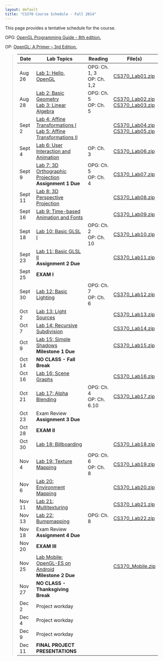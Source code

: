 ```yaml
---
layout: default
title: "CS370 Course Schedule - Fall 2014"
---
```


This page provides a tentative schedule for the course.

OPG: [OpenGL Programming Guide - 8th edition.](http://www.pearsonhighered.com/educator/product/OpenGL-Programming-Guide-The-Official-Guide-to-Learning-OpenGL-Version-43/9780321773036.page)

OP: [OpenGL: A Primer – 3rd Edition.](http://www.pearsonhighered.com/educator/product/OpenGL-A-Primer/9780321398116.page)


> Date | Lab Topics | Reading | File(s) |
> ---- | ---------- | ------- | ------- |
> Aug 26  | [Lab 1: Hello, OpenGL](../labs/lab01.html) | OPG: Ch. 1, 3 <br /> OP: Ch. 1,2 | [CS370_Lab01.zip](../labs/src/CS370_Lab01.zip)
> Aug 28  | [Lab 2: Basic Geometry](../labs/lab02.html) <br /> [Lab 3: Linear Algebra](../labs/lab03.html)| OPG: Ch. 5 <br /> OP: Ch. 5 | [CS370_Lab02.zip](../labs/src/CS370_Lab02.zip) <br /> [CS370_Lab03.zip](../labs/src/CS370_Lab03.zip)
> Sept 2  | [Lab 4: Affine Transformations I](../labs/lab04.html) <br /> [Lab 5: Affine Transformations II](../labs/lab05.html)|   | [CS370_Lab04.zip](../labs/src/CS370_Lab04.zip) <br /> [CS370_Lab05.zip](../labs/src/CS370_Lab05.zip)
> Sept 4  | [Lab 6: User Interaction and Animation](../labs/lab06.html) | OP: Ch. 3 | [CS370_Lab06.zip](../labs/src/CS370_Lab06.zip)
> Sept 9  | [Lab 7: 3D Orthographic Projection](../labs/lab07.html) <br /> **Assignment 1 Due** | OPG: Ch. 5 <br /> OP: Ch. 4 | [CS370_Lab07.zip](../labs/src/CS370_Lab07.zip) 
> Sept 11 | [Lab 8: 3D Perspective Projection](../labs/lab08.html) |  | [CS370_Lab08.zip](../labs/src/CS370_Lab08.zip)
> Sept 16 | [Lab 9: Time-based Animation and Fonts](../labs/lab09.html) |  | [CS370_Lab09.zip](../labs/src/CS370_Lab09.zip)
> Sept 18 | [Lab 10: Basic GLSL I](../labs/lab10.html) | OPG: Ch. 2 <br /> OP: Ch. 10 | [CS370_Lab10.zip](../labs/src/CS370_Lab10.zip)
> Sept 23 | [Lab 11: Basic GLSL II](../labs/lab11.html) <br /> **Assignment 2 Due** |  | [CS370_Lab11.zip](../labs/src/CS370_Lab11.zip)
> Sept 25 | **EXAM I** | |
> Sept 30 | [Lab 12: Basic Lighting](../labs/lab12.html) | OPG: Ch. 7 <br /> OP: Ch. 6 | [CS370_Lab12.zip](../labs/src/CS370_Lab12.zip)
> Oct 2   | [Lab 13: Light Sources](../labs/lab13.html) |  | [CS370_Lab13.zip](../labs/src/CS370_Lab13.zip)
> Oct 7   | [Lab 14: Recursive Subdivision](../labs/lab14.html) |  | [CS370_Lab14.zip](../labs/src/CS370_Lab14.zip)
> Oct 9   | [Lab 15: Simple Shadows](../labs/lab15.html) <br /> **Milestone 1 Due** |  | [CS370_Lab15.zip](../labs/src/CS370_Lab15.zip)
> Oct 14  | **NO CLASS - Fall Break** | |
> Oct 16  | [Lab 16: Scene Graphs](../labs/lab16.html) |  | [CS370_Lab16.zip](../labs/src/CS370_Lab16.zip)
> Oct 21  | [Lab 17: Alpha Blending](../labs/lab17.html) | OPG: Ch. 4 <br /> OP: Ch. 6.10 | [CS370_Lab17.zip](../labs/src/CS370_Lab17.zip)
> Oct 23  | Exam Review <br /> **Assignment 3 Due** |  | 
> Oct 28  | **EXAM II** | |
> Oct 30  | [Lab 18: Billboarding](../labs/lab18.html) |  | [CS370_Lab18.zip](../labs/src/CS370_Lab18.zip)
> Nov 4   | [Lab 19: Texture Mapping](../labs/lab19.html) | OPG: Ch. 6 <br /> OP: Ch. 8 | [CS370_Lab19.zip](../labs/src/CS370_Lab19.zip)
> Nov 6   | [Lab 20: Environment Mapping](../labs/lab20.html) |  | [CS370_Lab20.zip](../labs/src/CS370_Lab20.zip)
> Nov 11  | [Lab 21: Multitexturing](../labs/lab21.html) |  | [CS370_Lab21.zip](../labs/src/CS370_Lab21.zip)
> Nov 13  | [Lab 22: Bumpmapping](../labs/lab22.html) | OPG: Ch. 8 | [CS370_Lab22.zip](../labs/src/CS370_Lab22.zip)
> Nov 18  | Exam Review <br /> **Assignment 4 Due** |  | 
> Nov 20  | **EXAM III** | |
> Nov 25  | [Lab Mobile: OpenGL-ES on Android](../labs/labmobile.html) <br /> **Milestone 2 Due** |  | [CS370_Mobile.zip](../labs/src/CS496_lab17.zip)
> Nov 27  | **NO CLASS - Thanksgiving Break** | |
> Dec 2   | Project workday | |
> Dec 4   | Project workday | |
> Dec 9   | Project workday | |
> Dec 11  | **FINAL PROJECT PRESENTATIONS** | |



















